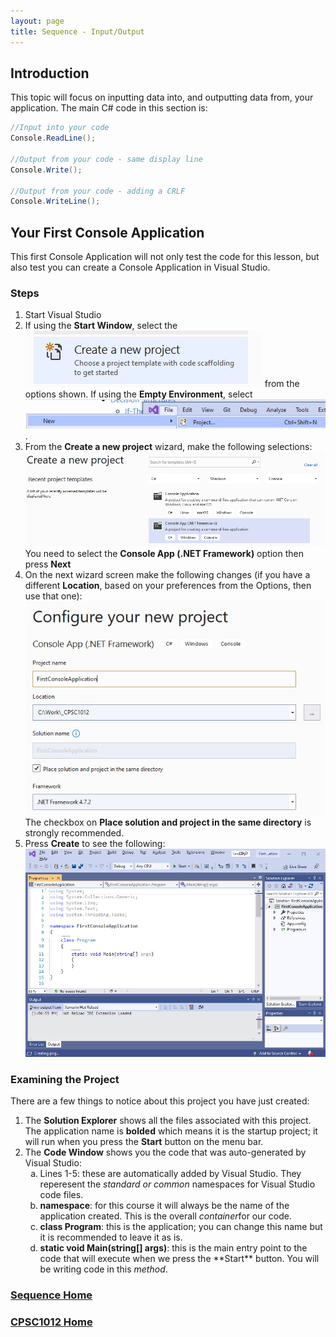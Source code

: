 ```yaml
---
layout: page
title: Sequence - Input/Output
---
```


## Introduction
This topic will focus on inputting data into, and outputting data from, your application. The main C# code in this section is:

```csharp
//Input into your code
Console.ReadLine();

//Output from your code - same display line
Console.Write();

//Output from your code - adding a CRLF
Console.WriteLine();
```

## Your First Console Application
This first Console Application will not only test the code for this lesson, but also test you can create a Console Application in Visual Studio.

### Steps
1. Start Visual Studio
2. If using the **Start Window**, select the ![create-project](files/create-project.jpg) from the options shown. If using the **Empty Environment**, select ![new-project](files/new-project.jpg).
3. From the **Create a new project** wizard, make the following selections:<br>![new-project-wizard-1](files/new-project-wizard-1.jpg)<br>You need to select the **Console App (.NET Framework)** option then press **Next**
4. On the next wizard screen make the following changes (if you have a different **Location**, based on your preferences from the Options, then use that one):<br>![new-project-wizard-2](files/new-project-wizard-2.jpg)<br>The checkbox on **Place solution and project in the same directory** is strongly recommended.
5. Press **Create** to see the following:<br>![first-project-created](files/first-project-created.jpg)

### Examining the Project
There are a few things to notice about this project you have just created:
1. The **Solution Explorer** shows all the files associated with this project. The application name is **bolded** which means it is the startup project; it will run when you press the **Start** button on the menu bar.
2. The **Code Window** shows you the code that was auto-generated by Visual Studio:<br>
    <ol type="a">
        <li>Lines 1-5: these are automatically added by Visual Studio. They reperesent the <em>standard or common</em> namespaces for Visual Studio code files.
        <li><b>namespace</b>: for this course it will always be the name of the application created. This is the overall <em>container</em>for our code.</li>
        <li><b>class Program</b>: this is the application; you can change this name but it is recommended to leave it as is.</li>
        <li><b>static void Main(string[] args)</b>: this is the main entry point to the code that will execute when we press the **Start** button. You will be writing code in this <em>method</em>.</li>
    </ol>


### [Sequence Home](02-sequence.md)
### [CPSC1012 Home](../)
